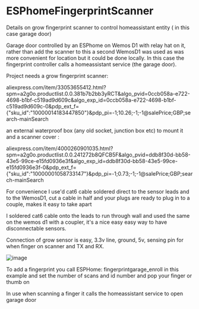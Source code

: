 # ESPhomeFingerprintScanner
Details on grow fingerprint scanner to control homeassistant entity ( in this case garage door)

Garage door controlled by an ESPhome on Wemos D1 with relay hat on it, rather than add the scanner to this a second WemosD1 was used as was more convenient for location but it could be done locally. In this case the fingerprint controller calls a homeassistant service (the garage door).

Project needs a grow fingerprint scanner:

aliexpress.com/item/33053655412.html?spm=a2g0o.productlist.0.0.381b7b2bb3yRCT&algo_pvid=0ccb058a-e722-4698-b1bf-c519ad9d609c&algo_exp_id=0ccb058a-e722-4698-b1bf-c519ad9d609c-0&pdp_ext_f={"sku_id":"10000014183447850"}&pdp_pi=-1;10.26;-1;-1@salePrice;GBP;search-mainSearch

an external waterproof box (any old socket, junction box etc) to mount it and a scanner cover :

aliexpress.com/item/4000260901035.html?spm=a2g0o.productlist.0.0.241272b8QFCB5F&algo_pvid=ddb8f30d-bb58-43e5-99ce-e15fd0936e3f&algo_exp_id=ddb8f30d-bb58-43e5-99ce-e15fd0936e3f-0&pdp_ext_f={"sku_id":"10000001058733147"}&pdp_pi=-1;0.73;-1;-1@salePrice;GBP;search-mainSearch

For convenience I use'd cat6 cable soldered direct to the sensor leads and to the WemosD1, cut a cable in half and your plugs are ready to plug in to a couple, makes it easy to take apart

I soldered cat6 cable onto the leads to run through wall and used the same on the wemos d1 with a coupler, it's a nice easy easy way to have disconnectable sensors.

Connection of grow sensor is easy, 3.3v line, ground, 5v, sensing pin for when finger on scanner and TX and RX.

![image](https://user-images.githubusercontent.com/25230544/156944397-8791e437-3671-465c-8656-f6b2e8b38d2f.png)


To add a fingerprint you call ESPHome: fingerprintgarage_enroll in this example and set the number of scans and id number and pop your finger or thumb on

In use when scanning a finger it calls the homeassistant service to open garage door
